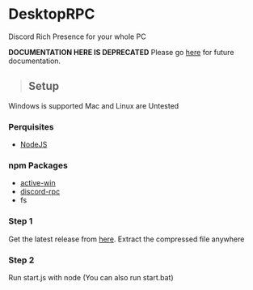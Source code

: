 # DesktopRPC
Discord Rich Presence for your whole PC

**DOCUMENTATION HERE IS DEPRECATED**
Please go [here](https://docs.fortnite.lol/en/desktoprpc) for future documentation.

> ## Setup
Windows is supported
Mac and Linux are Untested

### Perquisites
+ [NodeJS](https://nodejs.org/en/)

### npm Packages
+ [active-win](https://www.npmjs.com/package/active-win)
+ [discord-rpc](https://www.npmjs.com/package/discord-rpc)
+ fs

### Step 1
Get the latest release from [here](https://github.com/200Tigersbloxed/DesktopRPC/releases/latest).
Extract the compressed file anywhere

### Step 2
Run start.js with node
(You can also run start.bat)
